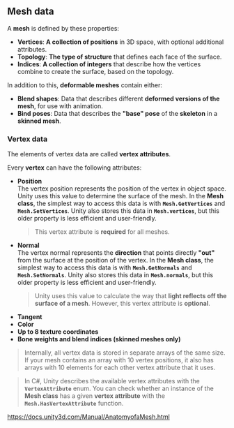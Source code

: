 ## Mesh data

A **mesh** is defined by these properties:

- **Vertices**: **A collection of positions** in 3D space, with optional additional attributes.
- **Topology**: **The type of structure** that defines each face of the surface.
- **Indices**: **A collection of integers** that describe how the vertices combine to create the surface, based on the topology.


In addition to this, **deformable meshes** contain either:

- **Blend shapes**: Data that describes different **deformed versions of the mesh**, for use with animation.
- **Bind poses**: Data that describes the **"base" pose** of the **skeleton** in a **skinned mesh**.


### Vertex data
The elements of vertex data are called **vertex attributes**.

Every **vertex** can have the following attributes:

- **Position** \
  The vertex position represents the position of the vertex in object space. Unity uses this value to determine the surface of the mesh. In the **Mesh class**, the simplest way to access this data is with **`Mesh.GetVertices`** and **`Mesh.SetVertices`**. Unity also stores this data in **`Mesh.vertices`**, but this older property is less efficient and user-friendly.
  > This vertex attribute is **required** for all meshes.
- **Normal** \
  The vertex normal represents the **direction** that points directly **"out"** from the surface at the position of the vertex. 
  In the **Mesh class**, the simplest way to access this data is with **`Mesh.GetNormals`** and **`Mesh.SetNormals`**. Unity also stores this data in **`Mesh.normals`**, but this older property is less efficient and user-friendly.
  > Unity uses this value to calculate the way that **light reflects off the surface of a mesh**.
  > However, this vertex attribute is **optional**.
- **Tangent**
- **Color**
- **Up to 8 texture coordinates**
- **Bone weights and blend indices (skinned meshes only)**

> Internally, all vertex data is stored in separate arrays of the same size. If your mesh contains an array with 10 vertex positions, it also has arrays with 10 elements for each other vertex attribute that it uses.

> In C#, Unity describes the available vertex attributes with the **`VertexAttribute`** enum. You can check whether an instance of the **Mesh class** has a given **vertex attribute** with the **`Mesh.HasVertexAttribute`** function.









https://docs.unity3d.com/Manual/AnatomyofaMesh.html




